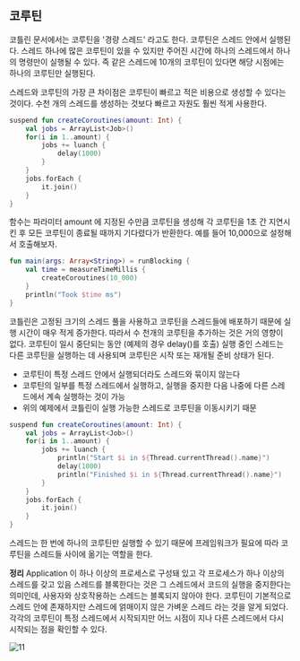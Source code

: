 ## 코루틴

코틀린 문서에서는 코루틴을 '경량 스레드' 라고도 한다.
코루틴은 스레드 안에서 실행된다. 스레드 하나에 많은 코루틴이 있을 수 있지만 주어진 시간에 하나의 스레드에서 하나의 명령만이 실행될 수 있다.
즉 같은 스레드에 10개의 코루틴이 있다면 해당 시점에는 하나의 코루틴만 실행된다.

스레드와 코루틴의 가장 큰 차이점은 코루틴이 빠르고 적은 비용으로 생성할 수 있다는 것이다.
수천 개의 스레드를 생성하는 것보다 빠르고 자원도 훨씬 적게 사용한다.

~~~kotlin
suspend fun createCoroutines(amount: Int) {
    val jobs = ArrayList<Job>()
    for(i in 1..amount) {
        jobs += luanch {
            delay(1000)
        }
    }
    jobs.forEach {
        it.join()
    }
}
~~~

함수는 파라미터 amount 에 지정된 수만큼 코루틴을 생성해 각 코루틴을 1초 간 지연시킨 후 모든 코루틴이 종료될 때까지 기다렸다가 반환한다.
예를 들어 10,000으로 설정해서 호출해보자.

~~~kotlin
fun main(args: Array<String>) = runBlocking {
    val time = measureTimeMillis {
        createCoroutines(10_000)
    }
    println("Took $time ms")
}
~~~

코틀린은 고정된 크기의 스레드 풀을 사용하고 코루틴을 스레드들에 배포하기 때문에 실행 시간이 매우 적게 증가한다. 따라서 수 천개의 코루틴을 추가하는 것은 거의 영향이 없다.
코루틴이 일시 중단되는 동안 (예제의 경우 delay()를 호출) 실행 중인 스레드는 다른 코루틴을 실행하는 데 사용되며 코루틴은 시작 또는 재개될 준비 상태가 된다.

- 코루틴이 특정 스레드 안에서 실행되더라도 스레드와 묶이지 않는다
- 코루틴의 일부를 특정 스레드에서 실행하고, 실행을 중지한 다음 나중에 다른 스레드에서 계속 실행하는 것이 가능
- 위의 예제에서 코틀린이 실행 가능한 스레드로 코루틴을 이동시키기 때문

~~~kotlin
suspend fun createCoroutines(amount: Int) {
    val jobs = ArrayList<Job>()
    for(i in 1..amount) {
        jobs += luanch {
            println("Start $i in ${Thread.currentThread().name}")
            delay(1000)
            println("Finished $i in ${Thread.currentThread().name}")
        }
    }
    jobs.forEach {
        it.join()
    }
}
~~~

스레드는 한 번에 하나의 코루틴만 실행할 수 있기 때문에 프레임워크가 필요에 따라 코루틴을 스레드들 사이에 옮기는 역할을 한다.

**정리**
Application 이 하나 이상의 프로세스로 구성돼 있고 각 프로세스가 하나 이상의 스레드를 갖고 있음
스레드를 블록한다는 것은 그 스레드에서 코드의 실행을 중지한다는 의미인데, 사용자와 상호작용하는 스레드는 블록되지 않아야 한다.
코루틴이 기본적으로 스레드 안에 존재하지만 스레드에 얽매이지 않은 가벼운 스레드 라는 것을 알게 되었다.
각각의 코루틴이 특정 스레드에서 시작되지만 어느 시점이 지나 다른 스레드에서 다시 시작되는 점을 확인할 수 있다.

![11](https://user-images.githubusercontent.com/30828236/120438429-51e28600-c3bc-11eb-9951-ee9dfda14bde.PNG)

